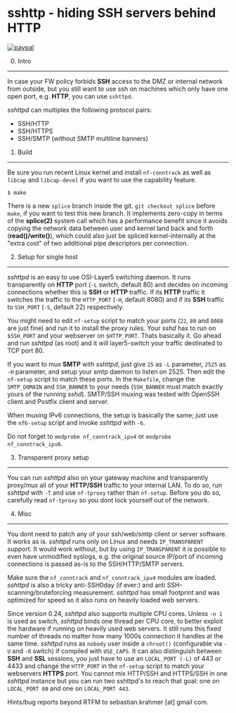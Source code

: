 sshttp - hiding SSH servers behind HTTP
=======================================

[![paypal](https://www.paypalobjects.com/en_US/i/btn/btn_donateCC_LG.gif)](https://www.paypal.com/cgi-bin/webscr?cmd=_s-xclick&hosted_button_id=9MVF8BRMX2CWA)

0. Intro
--------

In case your FW policy forbids __SSH__ access to the DMZ or internal
network from outside, but you still want to use ssh on machines
which only have one open port, e.g. __HTTP__, you can use `sshttpd`.

_sshttpd_ can multiplex the following protocol pairs:

* SSH/HTTP
* SSH/HTTPS
* SSH/SMTP (without SMTP multiline banners)


1. Build
---------

Be sure you run recent Linux kernel and install `nf-conntrack` as well
as `libcap` and `libcap-devel` if you want to use the capability feature.

    $ make

There is a new `splice` branch inside the git. `git checkout splice`
before `make`, if you want to test this new branch. It implements
zero-copy in terms of the __splice(2)__ system call which has a performance
benefit since it avoids copying the network data between user and kernel
land back and forth (__read()/write()__), which could also just be spliced kernel-internally
at the "extra cost" of two additional pipe descriptors per connection.


2. Setup for single host
------------------------

_sshttpd_ is an easy to use OSI-Layer5 switching daemon. It runs
transparently on __HTTP__ port (`-L` switch, default 80) and decides
on incoming connections whether this is __SSH__ or __HTTP__ traffic.
If its __HTTP__ traffic it switches the traffic to the `HTTP_PORT`
(`-H`, default 8080) and if its __SSH__ traffic to `SSH_PORT` (`-S`, default
22) respectively.

You might need to edit `nf-setup` script to match your ports (`22`, `80` and `8080`
are just fine) and run it to install the proxy rules.
Your _sshd_ has to run on `$SSH_PORT` and your webserver on `$HTTP_PORT`.
Thats basically it. Go ahead and run _sshttpd_ (as root) and it will layer5-switch
your traffic destinated to TCP port 80.

If you want to mux __SMTP__ with _sshttpd_, just give `25` as `-L` parameter, `2525`
as `-H` parameter, and setup your smtp daemon to listen on 2525. Then
edit the `nf-setup` script to match these ports. In the `Makefile`, change the
`SMTP_DOMAIN` and `SSH_BANNER` to your needs (`SSH_BANNER` must match exactly
yours of the running _sshd_).
SMTP/SSH muxing was tested with OpenSSH client and Postfix client and server.

When muxing IPv6 connections, the setup is basically the same; just use the `nf6-setup`
script and invoke _sshttpd_ with `-6`.


Do not forget to `modprobe nf_conntrack_ipv4` or `modprobe nf_conntrack_ipv6`.


3. Transparent proxy setup
--------------------------

You can run _sshttpd_ also on your gateway machine and transparently proxy/mux
all of your __HTTP/SSH__ traffic to your internal LAN. To do so, run _sshttpd_ with
`-T` and use `nf-tproxy` rather than `nf-setup`. Before you do so, carefully
read `nf-tproxy` so you dont lock yourself out of the network.


4. Misc
-------

You dont need to patch any of your ssh/web/smtp client or server software. It
works as is. _sshttpd_ runs only on Linux and needs `IP_TRANSPARENT` support.
It would work without, but by using `IP_TRANSPARENT` it is possible to even
have unmodified syslogs, e.g. the original source IP/port of incoming connections
is passed as-is to the SSH/HTTP/SMTP servers.

Make sure the `nf_conntrack` and `nf_conntrack_ipv4` modules are loaded.
_sshttpd_ is also a tricky anti-SSH0day (if ever:) and anti SSH-scanning/bruteforcing
measurement.
_sshttpd_ has small footprint and was optimized for speed so it also runs
on heavily loaded web servers.


Since version 0.24, _sshttpd_ also supports multiple CPU cores. Unless
`-n 1` is used as switch, _sshttpd_ binds one thread per CPU core,
to better exploit the hardware if running on heavily used web servers.
It still runs this fixed number of threads no matter how many 1000s connection
it handles at the same time.
_sshttpd_ runs as `nobody` user inside a `chroot()` (configurable via `-U` and `-R` switch)
if compiled with `USE_CAPS`. It can also distinguish between __SSH__ and __SSL__
sessions, you just have to use an `LOCAL_PORT (-L)` of 443 or 4433 and change
the `HTTP_PORT` in the `nf-setup` script to match your webservers __HTTPS__ port.
You cannot mix HTTP/SSH and HTTPS/SSH in one _sshttpd_ instance but you can
run two sshttpd's to reach that goal: one on `LOCAL_PORT 80` and one on
`LOCAL_PORT 443`.


Hints/bug reports beyond RTFM to sebastian.krahmer [at] gmail com.

